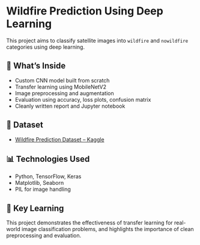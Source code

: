 #  Wildfire Prediction Using Deep Learning

This project aims to classify satellite images into `wildfire` and `nowildfire` categories using deep learning.

## 🚀 What’s Inside
- Custom CNN model built from scratch
- Transfer learning using MobileNetV2
- Image preprocessing and augmentation
- Evaluation using accuracy, loss plots, confusion matrix
- Cleanly written report and Jupyter notebook

## 📁 Dataset
- [Wildfire Prediction Dataset – Kaggle](https://www.kaggle.com/datasets/abdelghaniaaba/wildfire-prediction-dataset)

## 📊 Technologies Used
- Python, TensorFlow, Keras
- Matplotlib, Seaborn
- PIL for image handling

## 🧠 Key Learning
This project demonstrates the effectiveness of transfer learning for real-world image classification problems, and highlights the importance of clean preprocessing and evaluation.

